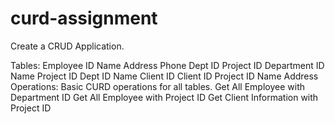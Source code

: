 # curd-assignment
Create a CRUD Application.

Tables:
Employee
ID
Name
Address
Phone
Dept ID
Project ID
Department
ID
Name
Project
ID
Dept ID
Name
Client ID
Client
ID
Project ID
Name
Address
Operations:
Basic CURD operations for all tables.
Get All Employee with Department ID
Get All Employee with Project ID
Get Client Information with Project ID
